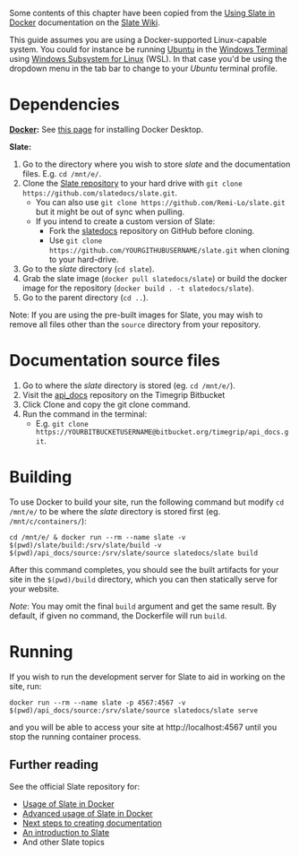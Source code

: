 Some contents of this chapter have been copied from the [Using Slate in Docker](https://github.com/slatedocs/slate/wiki/Using-Slate-in-Docker) documentation on the [Slate Wiki](https://github.com/slatedocs/slate/wiki). 

This guide assumes you are using a Docker-supported Linux-capable system. You could for instance be running [Ubuntu](https://ubuntu.com/) in the [Windows Terminal](https://learn.microsoft.com/en-us/windows/terminal/) using [Windows Subsystem for Linux](https://learn.microsoft.com/en-us/windows/wsl/about) (WSL). In that case you'd be using the dropdown menu in the tab bar to change to your _Ubuntu_ terminal profile.


# Dependencies

**[Docker](https://www.docker.com/):** See [this page](https://www.docker.com/get-started) for installing Docker Desktop.

**Slate:**

1. Go to the directory where you wish to store _slate_ and the documentation files. E.g. `cd /mnt/e/`.
2. Clone the [Slate repository](https://github.com/slatedocs) to your hard drive with `git clone https://github.com/slatedocs/slate.git`.
   * You can also use `git clone https://github.com/Remi-Lo/slate.git` but it might be out of sync when pulling.
   * If you intend to create a custom version of Slate:
      * Fork the [slatedocs](https://github.com/slatedocs) repository on GitHub before cloning.
      * Use `git clone https://github.com/YOURGITHUBUSERNAME/slate.git` when cloning to your hard-drive.
3. Go to the _slate_ directory (`cd slate`).
4. Grab the slate image (`docker pull slatedocs/slate`) or build the docker image for the repository (`docker build . -t slatedocs/slate`). 
5. Go to the parent directory (`cd ..`).

Note: If you are using the pre-built images for Slate, you may wish to remove all files other than the `source` directory from your repository.


# Documentation source files

1. Go to where the _slate_ directory is stored (eg. `cd /mnt/e/`).
2. Visit the [api_docs](https://bitbucket.org/timegrip/api_docs/) repository on the Timegrip Bitbucket
3. Click Clone and copy the git clone command.
4. Run the command in the terminal:
   * E.g. `git clone https://YOURBITBUCKETUSERNAME@bitbucket.org/timegrip/api_docs.git`.



# Building

To use Docker to build your site, run the following command but modify `cd /mnt/e/` to be where the _slate_ directory is stored first (eg. `/mnt/c/containers/`):

```
cd /mnt/e/ & docker run --rm --name slate -v $(pwd)/slate/build:/srv/slate/build -v $(pwd)/api_docs/source:/srv/slate/source slatedocs/slate build
```

After this command completes, you should see the built artifacts for your site in the `$(pwd)/build` directory, which you can then statically serve for your website.

_Note_: You may omit the final `build` argument and get the same result. By default, if given no command, the Dockerfile will run `build`.


# Running

If you wish to run the development server for Slate to aid in working on the site, run:

```
docker run --rm --name slate -p 4567:4567 -v $(pwd)/api_docs/source:/srv/slate/source slatedocs/slate serve
```

and you will be able to access your site at http://localhost:4567 until you stop the running container process.


## Further reading

See the official Slate repository for:

* [Usage of Slate in Docker](https://github.com/slatedocs/slate/wiki/Using-Slate-in-Docker)
* [Advanced usage of Slate in Docker](https://github.com/slatedocs/slate/wiki/Using-Slate-in-Docker#advanced-usage)
* [Next steps to creating documentation](https://github.com/slatedocs/slate/wiki/Using-Slate-in-Docker#what-now)
* [An introduction to Slate](https://github.com/slatedocs/slate#readme)
* And other Slate topics
